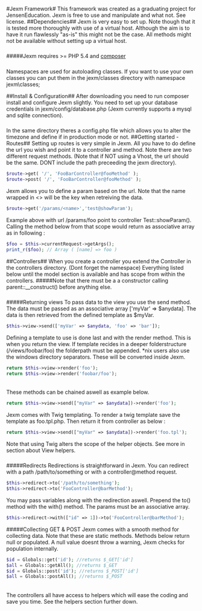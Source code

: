 #Jexm Framework#
This framework was created as a graduating project for JensenEducation. Jexm is free to use and manipulate and what not. See license.
##Dependencies##
Jexm is very easy to set up. Note though that it is tested more thoroughly 
with use of a virtual host. Although the aim is to have it run flawlessly "as-is" this might not be the case. All methods might not be available without setting up a virtual host.
#####
#####Jexm requires >= PHP 5.4 and [composer](https://getcomposer.org/)
#####
Namespaces are used for autoloading classes. If you want to use your own classes you can put them in the jexm/classes directory with namespace jexm\classes;

##Install & Configuration##
After downloading you need to run composer install and configure Jexm slightly. 
You need to set up your database credentials in jexm/config/database.php (Jexm currently supports a mysql and sqlite connection).
#####
In the same directory theres a config.php file which allows you to alter the timezone and define if in production mode or not.
##Getting started - Routes##
Setting up routes is very simple in Jexm. All you have to do define the url you wish and point it to a controller and method. Note there are two different request methods.
(Note that if NOT using a Vhost, the url should be the same. DONT include the path preceeding the jexm directory).

```php
$route->get( '/', 'FooBarController@fooMethod' );
$route->post( '/', 'FooBarController@fooMethod' );
```

Jexm allows you to define a param based on the url. Note that the name wrapped in <> will be the key when retreiving the data. 

```php
$route->get('/params/<name>','test@showParam');
```
Example above with url /params/foo point to controller Test::showParam(). 
Calling the method below from that scope would return as associative array as in following : 

```php 
$foo = $this->currentRequest->getArgs();
print_r($foo); // Array ( [name] => foo )
``` 

##Controllers##
When you create a controller you extend the Controller in the controllers directory. (Dont forget the namespace)
Everything listed below until the model section is available and has scope from within the controllers.
#####Note that there must be a a constructor calling parent::__construct() before anything else.
#####
#####Returning views
To pass data to the view you use the send method. 
The data must be passed as an associative array ['myVar' => $anydata]. 
The data is then retrieved from the defined template as $myVar.

```php
$this->view->send(['myVar' => $anydata, 'foo' => 'bar']);
```
Defining a template to use is done last and with the render method. This is when you return the view. 
If template recides in a deeper folderstructure (/views/foobar/foo) the folderpath must be appended. 
*nix users also use the windows directory separators. These will be converted inside Jexm.

```php
return $this->view->render('foo');
return $this->view->render('foobar/foo');
```
######
These methods can be chained aswell as example below.
```php
return $this->view->send(["myVar" => $anydata])->render('foo');
```
Jexm comes with Twig templating. To render a twig template save the template as foo.tpl.php. 
Then return it from controller as below : 

```php
return $this->view->send(["myVar" => $anydata])->render('foo.tpl');
```
Note that using Twig alters the scope of the helper objects. 
See more in section about View helpers.
#####
#####Redirects
Redirections is straightforward in Jexm. 
You can redirect with a path /path/to/something or with a controller@method request.

```php
$this->redirect->to('/path/to/something');
$this->redirect->to('FooController@barMethod');
```

You may pass variables along with the redirection aswell. 
Prepend the to() method with the with() method. The params must be an associative array.

```php
$this->redirect->with(["id" => 1])->to('FooController@barMethod');
```

#####Collecting GET & POST
Jexm comes with a smooth method for collecting data. Note that these are static methods. 
Methods below return null or populated. A null value doesnt throw a warning, Jexm checks for population internally.
```php
$id = Globals::get('id'); //returns $_GET['id']
$all = Globals::getAll(); //returns $_GET
$id = Globals::post('id'); //returns $_POST['id']
$all = Globals::postAll(); //returns $_POST
```


######
The controllers all have access to helpers which will ease the coding and save you time. See the helpers section further down.